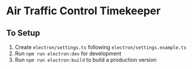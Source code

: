 # Air Traffic Control Timekeeper

## To Setup

1. Create `electron/settings.ts` following `electron/settings.example.ts`
2. Run `npm run electron:dev` for development
3. Run `npm run electron:build` to build a production version

